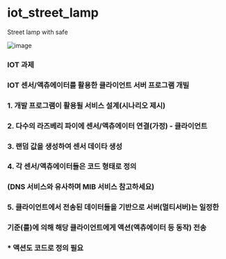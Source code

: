 # iot_street_lamp
Street lamp with safe

![image](https://user-images.githubusercontent.com/20225380/122685660-d0a64280-d247-11eb-8970-8810b0ad88cb.png)

### IOT 과제 
### IOT 센서/액츄에이터를 활용한 클라이언트 서버 프로그램 개빌
### 1. 개발 프로그램이 활용될 서비스 설계(시나리오 제시)
### 2. 다수의 라즈베리 파이에 센서/액츄에이터 연결(가정) - 클라이언트
### 3. 랜덤 값을 생성하여 센서 데이타 생성
### 4. 각 센서/액츄에이터들은 코드 형태로 정의
###    (DNS 서비스와 유사하며 MIB 서비스 참고하세요)
### 5. 클라이언트에서 전송된 데이터들을 기반으로 서버(멀티서버)는 일정한
###  기준(룰)에 의해 해당 클라이언트에게 액션(액츄에이터 등 동작) 전송
###  * 액션도 코드로 정의 필요

